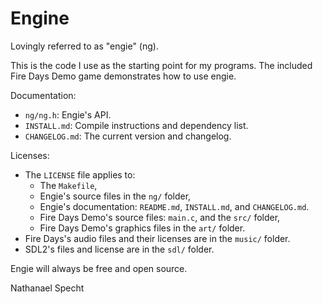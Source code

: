 
# Engine

Lovingly referred to as "engie" (ng).

This is the code I use as the starting point for my programs.
The included Fire Days Demo game demonstrates how to use engie.

Documentation:
- `ng/ng.h`: Engie's API.
- `INSTALL.md`: Compile instructions and dependency list.
- `CHANGELOG.md`: The current version and changelog.

Licenses:
- The `LICENSE` file applies to:
	- The `Makefile`,
	- Engie's source files in the `ng/` folder,
	- Engie's documentation: `README.md`, `INSTALL.md`, and `CHANGELOG.md`.
	- Fire Days Demo's source files: `main.c`, and the `src/` folder,
	- Fire Days Demo's graphics files in the `art/` folder.
- Fire Days's audio files and their licenses are in the `music/` folder.
- SDL2's files and license are in the `sdl/` folder.

Engie will always be free and open source.

Nathanael Specht


